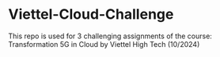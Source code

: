 # Viettel-Cloud-Challenge
This repo is used for 3 challenging assignments of the course: Transformation 5G in Cloud by Viettel High Tech (10/2024)

